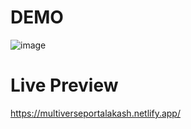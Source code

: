 <h1>DEMO</h1>

![image](https://github.com/user-attachments/assets/2852a630-5421-458c-8c79-1430ee71ae2b)

<h1>Live Preview </h1>

https://multiverseportalakash.netlify.app/
